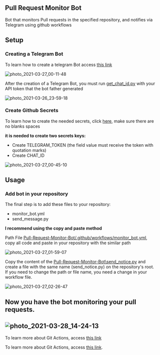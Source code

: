 ## Pull Request Monitor Bot

Bot that monitors Pull requests in the specified repository, and notifies via Telegram using github workflows 


## Setup

### Creating a Telegram Bot

To learn how to create a telegram Bot access [this link](https://core.telegram.org/bots)

![photo_2021-03-27_00-11-48](https://user-images.githubusercontent.com/72465364/112708591-98ce6f80-8e91-11eb-9f59-536c5b681c9f.jpg)

After the creation of a Telegram Bot, you must run [get_chat_id.py](https://github.com/wesley587/Pull-Request-Monitor-Bot/blob/main/get_chat_id.py) with your API token that the bot father generated

![photo_2021-03-26_23-59-18](https://user-images.githubusercontent.com/72465364/112708208-8bb08100-8e8f-11eb-9acf-6031790cd9a4.jpg)
### Create Github Secrets

To learn how to create the needed secrets, click [here](https://docs.github.com/pt/actions/reference/encrypted-secrets#creating-encrypted-secrets-for-a-repository), make sure there are no blanks spaces 

**it is needed to create two secrets keys:**
-   Create TELEGRAM_TOKEN (the field value must receive the token with quotation marks)
-   Create CHAT_ID

![photo_2021-03-27_00-45-10](https://user-images.githubusercontent.com/72465364/112709177-be5d7800-8e95-11eb-9558-da4cdbda9121.jpg)
## Usage

### Add bot in your repository

The final step is to add these files to your repository:
-  monitor_bot.yml
-  send_message.py

**I recommend using the copy and paste method**

Path File [Pull-Request-Monitor-Bot/.github/workflows/monitor_bot.yml](https://github.com/wesley587/Pull-Request-Monitor-Bot/blob/main/.github/workflows/monitor_bot.yml), copy all code and paste in your repository with the similar path

![photo_2021-03-27_01-59-07](https://user-images.githubusercontent.com/72465364/112710447-1600e100-8ea0-11eb-9b64-6b2cd769bb76.jpg)
 
 Copy the content of the [Pull-Request-Monitor-Bot\send_notice.py](https://github.com/wesley587/Pull-Request-Monitor-Bot/blob/main/send_notice.py) and create a file with the same name (send_notice.py) on the repository's root. If you need to change the path or file name, you need a change in your workflow file.

 
 ![photo_2021-03-27_02-26-47](https://user-images.githubusercontent.com/72465364/112710999-f53a8a80-8ea3-11eb-9850-13bc164e01a2.jpg)
 
 
Now you have the bot monitoring your pull requests.
---
![photo_2021-03-28_14-24-13](https://user-images.githubusercontent.com/72465364/112761358-5318c080-8fd1-11eb-815e-39296da5728f.jpg)
---
To learn more about Git Actions, access [this link](https://github.com/features/actions)


To learn more about Git Actions, access [this link](https://github.com/features/actions).
